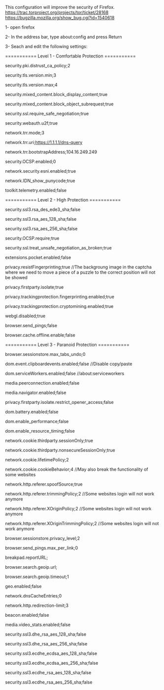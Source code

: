 This configuration will improve the security of Firefox.
https://trac.torproject.org/projects/tor/ticket/28168
https://bugzilla.mozilla.org/show_bug.cgi?id=1540618

1- open firefox

2- In the address bar, type about:config and press Return

3- Seach and edit the following settings:


=========== Level 1 - Comfortable Protection ===========

security.pki.distrust_ca_policy;2

security.tls.version.min;3

security.tls.version.max;4

security.mixed_content.block_display_content;true

security.mixed_content.block_object_subrequest;true

security.ssl.require_safe_negotiation;true

security.webauth.u2f;true

network.trr.mode;3

network.trr.uri;https://1.1.1.1/dns-query

network.trr.bootstrapAddress;104.16.249.249

security.OCSP.enabled;0

network.security.esni.enabled;true

network.IDN_show_punycode;true

toolkit.telemetry.enabled;false


=========== Level 2 - High Protection ===========

security.ssl3.rsa_des_ede3_sha;false

security.ssl3.rsa_aes_128_sha;false

security.ssl3.rsa_aes_256_sha;false

security.OCSP.require;true

security.ssl.treat_unsafe_negotiation_as_broken;true

extensions.pocket.enabled;false

privacy.resistFingerprinting;true //The backgroung image in the captcha where we need to move a piece of a puzzle to the correct position will not be showed

privacy.firstparty.isolate;true

privacy.trackingprotection.fingerprinting.enabled;true

privacy.trackingprotection.cryptomining.enabled;true

webgl.disabled;true

browser.send_pings;false

browser.cache.offline.enable;false


=========== Level 3 - Paranoid Protection ===========

browser.sessionstore.max_tabs_undo;0

dom.event.clipboardevents.enabled;false //Disable copy/paste

dom.serviceWorkers.enabled;false //about:serviceworkers

media.peerconnection.enabled;false

media.navigator.enabled;false

privacy.firstparty.isolate.restrict_opener_access;false

dom.battery.enabled;false

dom.enable_performance;false

dom.enable_resource_timing;false

network.cookie.thirdparty.sessionOnly;true

network.cookie.thirdparty.nonsecureSessionOnly;true

network.cookie.lifetimePolicy;2

network.cookie.cookieBehavior;4 //May also break the functionality of some websites

network.http.referer.spoofSource;true

network.http.referer.trimmingPolicy;2 //Some websites login will not work anymore

network.http.referer.XOriginPolicy;2 //Some websites login will not work anymore

network.http.referer.XOriginTrimmingPolicy;2 //Some websites login will not work anymore

browser.sessionstore.privacy_level;2

browser.send_pings.max_per_link;0

breakpad.reportURL;

browser.search.geoip.url;

browser.search.geoip.timeout;1

geo.enabled;false

network.dnsCacheEntries;0

network.http.redirection-limit;3

beacon.enabled;false

media.video_stats.enabled;false

security.ssl3.dhe_rsa_aes_128_sha;false

security.ssl3.dhe_rsa_aes_256_sha;false

security.ssl3.ecdhe_ecdsa_aes_128_sha;false

security.ssl3.ecdhe_ecdsa_aes_256_sha;false

security.ssl3.ecdhe_rsa_aes_128_sha;false

security.ssl3.ecdhe_rsa_aes_256_sha;false

